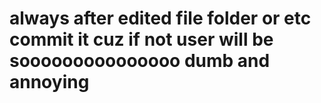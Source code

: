 # always after edited file folder or etc commit it cuz if not user will be sooooooooooooooo dumb and annoying